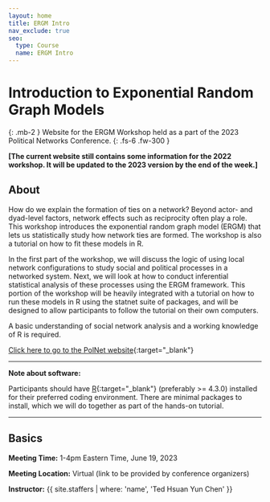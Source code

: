 ```yaml
---
layout: home
title: ERGM Intro
nav_exclude: true
seo:
  type: Course
  name: ERGM Intro
---
```


# Introduction to Exponential Random Graph Models
{: .mb-2 }
Website for the ERGM Workshop held as a part of the 2023 Political Networks Conference.
{: .fs-6 .fw-300 }

**[The current website still contains some information for the 2022 workshop. It will be updated to the 2023 version by the end of the week.]**

## About

How do we explain the formation of ties on a network? Beyond actor- and dyad-level factors, network effects such as reciprocity often play a role. This workshop introduces the exponential random graph model (ERGM) that lets us statistically study how network ties are formed. The workshop is also a tutorial on how to fit these models in R. 

In the first part of the workshop, we will discuss the logic of using local network configurations to study social and political processes in a networked system. Next, we will look at how to conduct inferential statistical analysis of these processes using the ERGM framework. This portion of the workshop will be heavily integrated with a tutorial on how to run these models in R using the statnet suite of packages, and will be designed to allow participants to follow the tutorial on their own computers. 

A basic understanding of social network analysis and a working knowledge of R is required. 

[Click here to go to the PolNet website](https://conference.polinetworks.org/political-networks-conference){:target="_blank"}

---

**Note about software:** 

Participants should have [R](https://www.r-project.org/){:target="_blank"} (preferably >= 4.3.0) installed for their preferred coding environment. There are minimal packages to install, which we will do together as part of the hands-on tutorial.

---

## Basics

**Meeting Time:** 1-4pm Eastern Time, June 19, 2023

**Meeting Location:** Virtual (link to be provided by conference organizers)

**Instructor:**
{{ site.staffers | where: 'name', 'Ted Hsuan Yun Chen' }}
